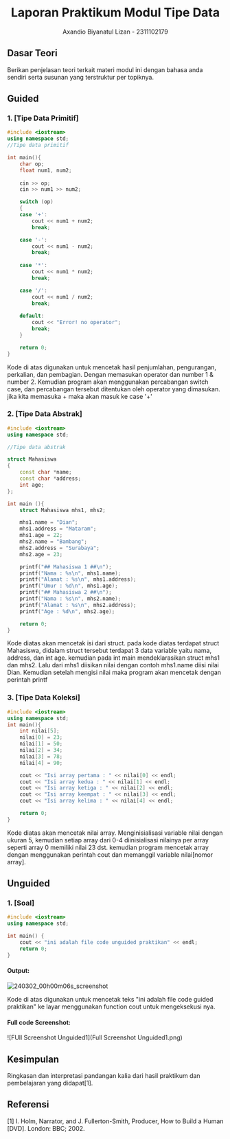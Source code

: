 # <h1 align="center">Laporan Praktikum Modul Tipe Data</h1>
<p align="center">Axandio Biyanatul Lizan - 2311102179</p>

## Dasar Teori

Berikan penjelasan teori terkait materi modul ini dengan bahasa anda sendiri serta susunan yang terstruktur per topiknya.

## Guided 

### 1. [Tipe Data Primitif]

```C++
#include <iostream>
using namespace std;
//Tipe data primitif

int main(){
    char op;
    float num1, num2;
    
    cin >> op;
    cin >> num1 >> num2;

    switch (op)
    {
    case '+':
        cout << num1 + num2;
        break;

    case '-':
        cout << num1 - num2;
        break;
    
    case '*':
        cout << num1 * num2;
        break;

    case '/':
        cout << num1 / num2;
        break;
    
    default:
        cout << "Error! no operator";
        break;
    }

    return 0;
}
```
Kode di atas digunakan untuk mencetak hasil penjumlahan, pengurangan, perkalian, dan pembagian. Dengan memasukan operator dan number 1 & number 2. Kemudian program akan menggunakan percabangan switch case, dan percabangan tersebut ditentukan oleh operator yang dimasukan. jika kita memasuka + maka akan masuk ke case '+'

### 2. [Tipe Data Abstrak]
```C++
#include <iostream>
using namespace std;

//Tipe data abstrak

struct Mahasiswa
{
    const char *name;
    const char *address;
    int age;
};

int main (){
    struct Mahasiswa mhs1, mhs2;

    mhs1.name = "Dian";
    mhs1.address = "Mataram";
    mhs1.age = 22;
    mhs2.name = "Bambang";
    mhs2.address = "Surabaya";
    mhs2.age = 23;

    printf("## Mahasiswa 1 ##\n");
    printf("Nama : %s\n", mhs1.name);
    printf("Alamat : %s\n", mhs1.address);
    printf("Umur : %d\n", mhs1.age);
    printf("## Mahasiswa 2 ##\n");
    printf("Nama : %s\n", mhs2.name);
    printf("Alamat : %s\n", mhs2.address);
    printf("Age : %d\n", mhs2.age);

    return 0;
}
```
Kode diatas akan mencetak isi dari struct. pada kode diatas terdapat struct Mahasiswa, didalam struct tersebut terdapat 3 data variable yaitu nama, address, dan int age. kemudian pada int main mendeklarasikan struct mhs1 dan mhs2. Lalu dari mhs1 diisikan nilai dengan contoh mhs1.name diisi nilai Dian. Kemudian setelah mengisi nilai maka program akan mencetak dengan perintah printf

### 3. [Tipe Data Koleksi]
```C++
#include <iostream>
using namespace std;
int main(){
    int nilai[5];
    nilai[0] = 23;
    nilai[1] = 50;
    nilai[2] = 34;
    nilai[3] = 78;
    nilai[4] = 90;

    cout << "Isi array pertama : " << nilai[0] << endl;
    cout << "Isi array kedua : " << nilai[1] << endl;
    cout << "Isi array ketiga : " << nilai[2] << endl;
    cout << "Isi array keempat : " << nilai[3] << endl;
    cout << "Isi array kelima : " << nilai[4] << endl;

    return 0;
}
```
Kode diatas akan mencetak nilai array. Menginisialisasi variable nilai dengan ukuran 5, kemudian setiap array dari 0-4 diinisialisasi nilainya per array seperti array 0 memiliki nilai 23 dst. kemudian program mencetak array dengan menggunakan perintah cout dan memanggil variable nilai[nomor array].

## Unguided 

### 1. [Soal]

```C++
#include <iostream>
using namespace std;

int main() {
    cout << "ini adalah file code unguided praktikan" << endl;
    return 0;
}
```
#### Output:
![240302_00h00m06s_screenshot](https://github.com/suxeno/Struktur-Data-Assignment/assets/111122086/6d1727a8-fb77-4ecf-81ff-5de9386686b7)

Kode di atas digunakan untuk mencetak teks "ini adalah file code guided praktikan" ke layar menggunakan function cout untuk mengeksekusi nya.

#### Full code Screenshot:
![FUll Screenshot Unguided1](Full Screenshot Unguided1.png)


## Kesimpulan
Ringkasan dan interpretasi pandangan kalia dari hasil praktikum dan pembelajaran yang didapat[1].

## Referensi
[1] I. Holm, Narrator, and J. Fullerton-Smith, Producer, How to Build a Human [DVD]. London: BBC; 2002.
